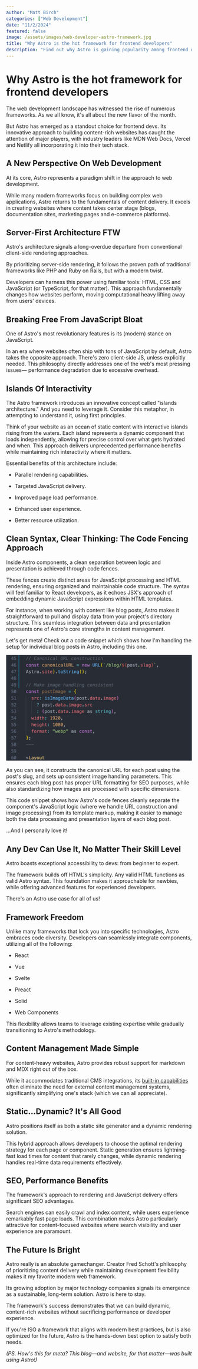 ```yaml
---
author: "Matt Birch"
categories: ["Web Development"]
date: "11/2/2024"
featured: false
image: /assets/images/web-developer-astro-framework.jpg
title: "Why Astro is the hot framework for frontend developers"
description: "Find out why Astro is gaining popularity among frontend developers. Explore its unique features, performance benefits, and how it simplifies building fast, modern websites with ease."
---
```


# Why Astro is the hot framework for frontend developers

The web development landscape has witnessed the rise of numerous frameworks. As we all know, it's all about the new flavor of the month.

But Astro has emerged as a standout choice for frontend devs. Its innovative approach to building content-rich websites has caught the attention of major players, with industry leaders like MDN Web Docs, Vercel and Netlify all incorporating it into their tech stack.

## A New Perspective On Web Development

At its core, Astro represents a paradigm shift in the approach to web development.

While many modern frameworks focus on building complex web applications, Astro returns to the fundamentals of content delivery. It excels in creating websites where content takes center stage (blogs, documentation sites, marketing pages and e-commerce platforms).

## Server-First Architecture FTW

Astro's architecture signals a long-overdue departure from conventional client-side rendering approaches.

By prioritizing server-side rendering, it follows the proven path of traditional frameworks like PHP and Ruby on Rails, but with a modern twist.

Developers can harness this power using familiar tools: HTML, CSS and JavaScript (or TypeScript, for that matter). This approach fundamentally changes how websites perform, moving computational heavy lifting away from users' devices.

## Breaking Free From JavaScript Bloat

One of Astro's most revolutionary features is its (modern) stance on JavaScript.

In an era where websites often ship with tons of JavaScript by default, Astro takes the opposite approach. There's zero client-side JS, unless explicitly needed. This philosophy directly addresses one of the web's most pressing issues— performance degradation due to excessive overhead.

## Islands Of Interactivity

The Astro framework introduces an innovative concept called "islands architecture." And you need to leverage it. Consider this metaphor, in attempting to understand it, using first principles.

Think of your website as an ocean of static content with interactive islands rising from the waters. Each island represents a dynamic component that loads independently, allowing for precise control over what gets hydrated and when. This approach delivers unprecedented performance benefits while maintaining rich interactivity where it matters.

Essential benefits of this architecture include:

- Parallel rendering capabilities.

- Targeted JavaScript delivery.

- Improved page load performance.

- Enhanced user experience.

- Better resource utilization.

## Clean Syntax, Clear Thinking: The Code Fencing Approach

Inside Astro components, a clean separation between logic and presentation is achieved through code fences.

These fences create distinct areas for JavaScript processing and HTML rendering, ensuring organized and maintainable code structure. The syntax will feel familiar to React developers, as it echoes JSX's approach of embedding dynamic JavaScript expressions within HTML templates.

For instance, when working with content like blog posts, Astro makes it straightforward to pull and display data from your project's directory structure. This seamless integration between data and presentation represents one of Astro's core strengths in content management.

Let's get meta! Check out a code snippet which shows how I'm handling the setup for individual blog posts in Astro, including this one.

![code snippet showing Astro code fence](/assets/images/astro-code-snippet.jpg)

As you can see, it constructs the canonical URL for each post using the post's slug, and sets up consistent image handling parameters. This ensures each blog post has proper URL formatting for SEO purposes, while also standardizing how images are processed with specific dimensions.

This code snippet shows how Astro's code fences cleanly separate the component's JavaScript logic (where we handle URL construction and image processing) from its template markup, making it easier to manage both the data processing and presentation layers of each blog post.

...And I personally love it!

## Any Dev Can Use It, No Matter Their Skill Level

Astro boasts exceptional accessibility to devs: from beginner to expert.

The framework builds off HTML's simplicity. Any valid HTML functions as valid Astro syntax. This foundation makes it approachable for newbies, while offering advanced features for experienced developers.

There's an Astro use case for all of us!

## Framework Freedom

Unlike many frameworks that lock you into specific technologies, Astro embraces code diversity. Developers can seamlessly integrate components, utilizing all of the following:

- React

- Vue

- Svelte

- Preact

- Solid

- Web Components

This flexibility allows teams to leverage existing expertise while gradually transitioning to Astro's methodology.

## Content Management Made Simple

For content-heavy websites, Astro provides robust support for markdown and MDX right out of the box.

While it accommodates traditional CMS integrations, its [built-in capabilities](https://docs.astro.build/en/concepts/why-astro/) often eliminate the need for external content management systems, significantly simplifying one's stack (which we can all appreciate).

## Static...Dynamic? It's All Good

Astro positions itself as both a static site generator and a dynamic rendering solution.

This hybrid approach allows developers to choose the optimal rendering strategy for each page or component. Static generation ensures lightning-fast load times for content that rarely changes, while dynamic rendering handles real-time data requirements effectively.

## SEO, Performance Benefits

The framework's approach to rendering and JavaScript delivery offers significant SEO advantages.

Search engines can easily crawl and index content, while users experience remarkably fast page loads. This combination makes Astro particularly attractive for content-focused websites where search visibility and user experience are paramount.

## The Future Is Bright

Astro really is an absolute gamechanger. Creator Fred Schott's philosophy of prioritizing content delivery while maintaining development flexibility makes it my favorite modern web framework.

Its growing adoption by major technology companies signals its emergence as a sustainable, long-term solution. Astro is here to stay.

The framework's success demonstrates that we can build dynamic, content-rich websites without sacrificing performance or developer experience.

If you're ISO a framework that aligns with modern best practices, but is also optimized for the future, Astro is the hands-down best option to satisfy both needs.

_(PS. How's this for meta? This blog—and website, for that matter—was built using Astro!)_

